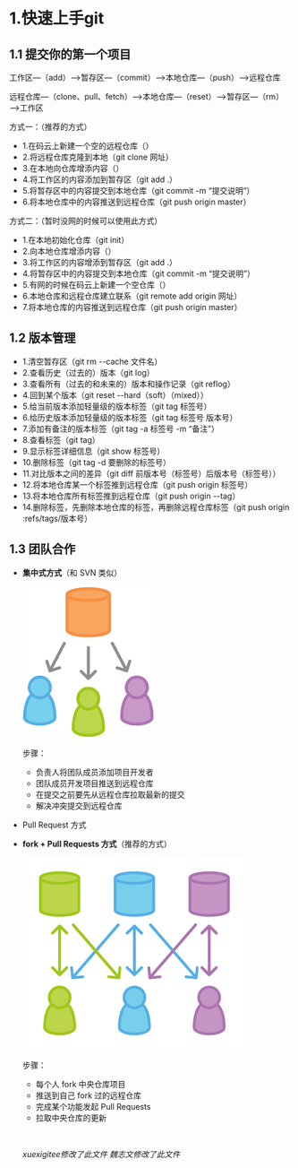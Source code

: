 # 1.快速上手git

## 1.1 提交你的第一个项目

工作区—（add）—>暂存区—（commit）—>本地仓库—（push）—>远程仓库

远程仓库—（clone、pull、fetch）—>本地仓库—（reset）—>暂存区—（rm）—>工作区



方式一：（推荐的方式）

- 1.在码云上新建一个空的远程仓库（）
- 2.将远程仓库克隆到本地（git clone 网址）
- 3.在本地向仓库增添内容（）
- 4.将工作区的内容添加到暂存区（git add .）
- 5.将暂存区中的内容提交到本地仓库（git commit -m “提交说明”）
- 6.将本地仓库中的内容推送到远程仓库（git push origin master）





方式二：（暂时没网的时候可以使用此方式）

- 1.在本地初始化仓库（git init）
- 2.向本地仓库增添内容（）
- 3.将工作区的内容增添到暂存区（git add .）
- 4.将暂存区中的内容提交到本地仓库（git commit -m “提交说明”）
- 5.有网的时候在码云上新建一个空仓库（）
- 6.本地仓库和远程仓库建立联系（git remote add origin 网址）
- 7.将本地仓库的内容推送到远程仓库（git push origin master）



## 1.2 版本管理

- 1.清空暂存区（git rm --cache 文件名）
- 2.查看历史（过去的）版本（git log）
- 3.查看所有（过去的和未来的）版本和操作记录（git reflog）
- 4.回到某个版本（git reset --hard（soft）（mixed））
- 5.给当前版本添加轻量级的版本标签（git tag 标签号）
- 6.给历史版本添加轻量级的版本标签（git tag 标签号 版本号）
- 7.添加有备注的版本标签（git tag -a 标签号 -m “备注”）
- 8.查看标签（git tag）
- 9.显示标签详细信息（git show 标签号）
- 10.删除标签（git tag -d 要删除的标签号）
- 11.对比版本之间的差异（git diff 前版本号（标签号）后版本号（标签号））
- 12.将本地仓库某一个标签推到远程仓库（git push origin 标签号）
- 13.将本地仓库所有标签推到远程仓库（git push origin --tag）
- 14.删除标签，先删除本地仓库的标签，再删除远程仓库标签（git push origin :refs/tags/版本号）


## 1.3 团队合作

- **集中式方式**（和 SVN 类似）

  ![集中式方式](./images/集中式方式.png)

  步骤：

  - 负责人将团队成员添加项目开发者
  - 团队成员开发项目推送到远程仓库
  - 在提交之前要先从远程仓库拉取最新的提交
  - 解决冲突提交到远程仓库

- Pull Request 方式

- **fork + Pull Requests 方式**（推荐的方式）

  ![fork pull-requests](./images/fork-pull-requests.png)

  步骤：

  - 每个人 fork 中央仓库项目
  - 推送到自己 fork 过的远程仓库
  - 完成某个功能发起 Pull Requests
  - 拉取中央仓库的更新

  ​

  *xuexigitee修改了此文件*
  *魏志文修改了此文件*